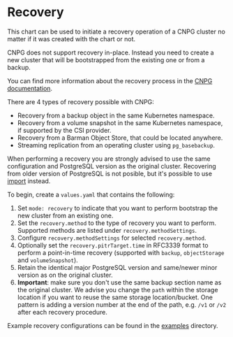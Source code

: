 Recovery
========

This chart can be used to initiate a recovery operation of a CNPG cluster no matter if it was created with the chart or not.

CNPG does not support recovery in-place. Instead you need to create a new cluster that will be bootstrapped from the existing one or from a backup.

You can find more information about the recovery process in the [CNPG documentation](https://cloudnative-pg.io/documentation/current/backup_recovery).

There are 4 types of recovery possible with CNPG:
* Recovery from a backup object in the same Kubernetes namespace.
* Recovery from a volume snapshot in the same Kubernetes namespace, if supported by the CSI provider.
* Recovery from a Barman Object Store, that could be located anywhere.
* Streaming replication from an operating cluster using `pg_basebackup`.

When performing a recovery you are strongly advised to use the same configuration and PostgreSQL version as the original cluster.
Recovering from older version of PostgreSQL is not posible, but it's possible to use [import](https://cloudnative-pg.io/documentation/current/database_import/) instead.

To begin, create a `values.yaml` that contains the following:

1. Set `mode: recovery` to indicate that you want to perform bootstrap the new cluster from an existing one.
2. Set the `recovery.method` to the type of recovery you want to perform. Supported methods are listed under `recovery.methodSettings`.
3. Configure `recovery.methodSettings` for selected `recovery.method`.
4. Optionally set the `recovery.pitrTarget.time` in RFC3339 format to perform a point-in-time recovery (supported with `backup`, `objectStorage` and `volumeSnapshot`).
5. Retain the identical major PostgreSQL version and same/newer minor version as on the original cluster.
6. **Important**: make sure you don't use the same backup section name as the original cluster. We advise you change the `path` within the storage location if you want to reuse the same storage location/bucket.
    One pattern is adding a version number at the end of the path, e.g. `/v1` or `/v2` after each recovery procedure.

Example recovery configurations can be found in the [examples](../examples) directory.
